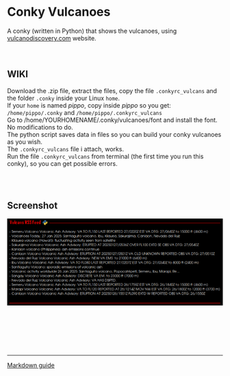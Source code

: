 # Conky Vulcanoes
 
A conky (written in Python) that shows the vulcanoes, using [vulcanodiscovery.com](https://www.volcanodiscovery.com/) website.<br>
<br>
<br>

## **WIKI**<br>

Download the .zip file, extract the files, copy the file `.conkyrc_vulcans` and the folder `.conky` inside your Linux `home`.<br>
If your `home` is named *pippo*, copy inside *pippo* so you get: `/home/pippo/.conky` and `/home/pippo/.conkyrc_vulcans`<br>
Go to /home/YOURHOMENAME/.conky/vulcanoes/font and install the font.<br>
No modifications to do.
<br>
The python script saves data in files so you can build your conky vulcanoes as you wish.<br>
The `.conkyrc_vulcans` file i attach, works.<br>
Run the file `.conkyrc_vulcans` from terminal (the first time you run this conky), so you can get possible errors. 




<br>
<br>

## Screenshot

![](https://github.com/TheHeadlessOfficial/vulcanoes/blob/main/.conky/vulcanoes/docs/screenshot.png)<br>



<br>
<br>
<br>
<br>
<br>

---
[Markdown guide](https://docs.github.com/en/get-started/writing-on-github/getting-started-with-writing-and-formatting-on-github/basic-writing-and-formatting-syntax)
